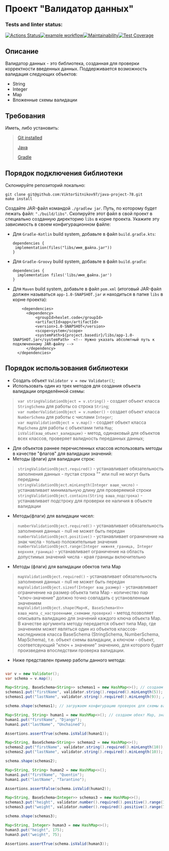 # Проект "Валидатор данных"

### Tests and linter status:
[![Actions Status](https://github.com/ViktorSitnikov97/java-project-78/actions/workflows/hexlet-check.yml/badge.svg)](https://github.com/ViktorSitnikov97/java-project-78/actions)[![example workflow](https://github.com/ViktorSitnikov97/java-project-78/actions/workflows/main.yml/badge.svg)](https://github.com/ViktorSitnikov97/java-project-78/actions)[![Maintainability](https://api.codeclimate.com/v1/badges/a8aa1a1bec7629bffdf6/maintainability)](https://codeclimate.com/github/ViktorSitnikov97/java-project-78/maintainability)[![Test Coverage](https://api.codeclimate.com/v1/badges/a8aa1a1bec7629bffdf6/test_coverage)](https://codeclimate.com/github/ViktorSitnikov97/java-project-78/test_coverage)

## Описание
Валидатор данных - это библиотека, созданная для проверки корректности введенных данных. 
Поддерживается возможность валидация следующих объектов:
* String
* Integer
* Map
* Вложенные схемы валидации

## Требования
Иметь, либо установить:

> [Git installed](https://git-scm.com/book/en/v2/Getting-Started-Installing-Git)
> 
> [Java](https://www.oracle.com/java/technologies/downloads/)
> 
> [Gradle](https://gradle.org/install/)

## Порядок подключения библиотеки

Склонируйте репозиторий локально:
```
git clone git@github.com:ViktorSitnikov97/java-project-78.git
make install
```
Создайте JAR-файл командой  `./gradlew jar`. Путь, по которому будет лежать файл: `"./build/libs"`. Скопируйте этот файл в свой проект в специально созданную директорию `libs` в корне проекта.
Укажите эту зависимость в своем конфигурационном файле:
* Для `Gradle-Kotlin` build system, добавьте в файл `build.gradle.kts`:
  
  ```  
  dependencies {
   implementation(files("libs/имя_файла.jar"))
  }
  ```
  
* Для `Gradle-Groovy` build system, добавьте в файл `build.gradle`:
  
  ```  
  dependencies {
    implementation files('libs/имя_файла.jar')
  }
  ```
  
* Для `Maven` build system, добавьте в файл `pom.xml` (итоговый JAR-файл должен называться `app-1.0-SNAPSHOT.jar` и находиться в папке `libs` в корне проекта):
  
  ``` 
      <dependencies>
        <dependency>
            <groupId>hexlet.code</groupId> 
            <artifactId>app</artifactId> 
            <version>1.0-SNAPSHOT</version> 
            <scope>system</scope>
            <systemPath>${project.basedir}/libs/app-1.0-SNAPSHOT.jar</systemPath>  <!-- Нужно указать абсолютный путь к подключенному JAR-файлу -->
        </dependency>
    </dependencies>
  ```
## Порядок использования библиотеки

* Создать объект `Validator v = new Validator()`;<br>
* Использовать один из трех методов для создания объекта валидации определённой схемы:<br>
>`var stringValidationObject = v.string()` - создает объект класса `StringSchema` для работы со строка `String`;<br>
>`var numberValidationObject = v.number()` - создает объект класса `NumberSchema` для работы с числами `Integer`;<br>
>`var mapValidationObject = v.map()` - создает объект класса `MapSchema` для работы с объектами типа `Map`;<br>
>`isValid(ваш_объект_валидации)` - метод, одинаковый для объектов всех классов, проверяет валидность переданных данных;<br>
* Для объектов раннее перечисленных классов использовать методы в качестве "флагов" для валидации значений:
 * Методы (флаги) для валидации строк:
>`stringValidationObject.required()` - устанавливает обязательность заполнения данных - пустая строка "" или null не могут быть переданы<br>
>`stringValidationObject.minLength(Integer ваше_число)` - устанавливает минимальную длину для проверяемой строки<br>
>`stringValidationObject.contains(String ваша_подстрока)` -  устанавливает подстроку для проверки ее наличия в объекте валидации<br>
 * Методы(флаги) для валидации чисел:<br>  
>`numberValidationObject.required()` - устанавливает обязательность заполнения данных -  null не может быть передан<br>
>`numberValidationObject.positive()` - устанавливает ограничение на знак числа - только положительные значения<br>
>`numberValidationObject.range(Integer нижняя_граница, Integer верхняя_граница)` - устанавливает ограничение на область допустимых значений числа - края границы включительно<br>
 * Методы (флаги) для валмдации обектов типа Map
>`mapValidationObject.required()` - устанавливает обязательность заполнения данных -  null не может быть передан<br>
>`mapValidationObject.sizeof(Integer ваш_размер)` - устанавливает ограничение на размер объекта типа Map - количество пар "ключ-значение" должно точно совпадать с установленным значением<br>
>`mapValidationObject.shape(Map<K, BaseSchema<V>> ваша_мапа_с_настроенными_схемами_проверки)` - метод позволяет описывать валидацию для значений каждого ключа объекта Map. В качестве аргумента методу передается объект типа Map, где значением может являться один из объектов классов-наследников класса BaseSchema<T> (StringSchema, NumberSchema, MapSchema), т.е. объект схемы валидации, а ключом - объект, соответсвующий "ключ + значение" значению, для которого будет произведена впоследствии проверка валидации.<br>
 * Ниже представлен пример работы данного метода:<br>
 
 ```java

 var v = new Validator();
 var schema = v.map();

 Map<String, BaseSchema<String>> schemas1 = new HashMap<>(); // создаем объект для наполнения схемами проверок
 schemas1.put("firstName", validator.string().required().minLength(5)); // добавляем проверки для строк по первому ключу
 schemas1.put("lastName", validator.string().required().minLength(9)); // добавляем проверки для строк по второму ключу

 schema.shape(schemas1); // загружаем конфигурацию проверок для схемы валидации

 Map<String, String> human1 = new HashMap<>(); // создаем обект Map, значения которого будем проверять на валидацию
 human1.put("firstName", "Django");
 human1.put("lastName", "Unchained");

 Assertions.assertTrue(schema.isValid(human1));

 Map<String, BaseSchema<String>> schemas2 = new HashMap<>();
 schemas2.put("firstName", validator.string().required().minLength(10));
 schemas2.put("lastName", validator.string().required().minLength(10));

 schema.shape(schemas2);

 Map<String, String> human2 = new HashMap<>();
 human1.put("firstName", "Quentin");
 human1.put("lastName", "Tarantino");

 Assertions.assertFalse(schema.isValid(human2));

 Map<String, BaseSchema<Integer>> schemas3 = new HashMap<>();
 schemas3.put("height", validator.number().required().positive().range(170, 180)); // добавляем проверки для целого числа по первому ключу
 schemas3.put("weight", validator.number().required().positive().range(70, 85)); // добавляем проверки для целого числа по второму ключу

 schema.shape(schemas3);

 Map<String, Integer> human3 = new HashMap<>();
 human3.put("height", 175);
 human3.put("weight", 75);

 Assertions.assertTrue(schema.isValid(human3));

```



